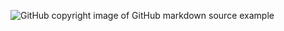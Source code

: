 ![GitHub copyright image of GitHub markdown source example](https://docs.github.com/assets/cb-17772/images/help/writing/display-markdown-as-source.png)
